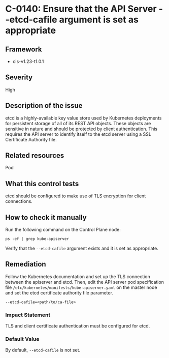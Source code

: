 # C-0140: Ensure that the API Server --etcd-cafile argument is set as appropriate

## Framework
* cis-v1.23-t1.0.1
 
## Severity
High

## Description of the issue
etcd is a highly-available key value store used by Kubernetes deployments for persistent storage of all of its REST API objects. These objects are sensitive in nature and should be protected by client authentication. This requires the API server to identify itself to the etcd server using a SSL Certificate Authority file.
 
## Related resources
Pod
 
## What this control tests 
etcd should be configured to make use of TLS encryption for client connections.
 
## How to check it manually 
Run the following command on the Control Plane node:

 
```
ps -ef | grep kube-apiserver

```
 Verify that the `--etcd-cafile` argument exists and it is set as appropriate.
 
## Remediation
Follow the Kubernetes documentation and set up the TLS connection between the apiserver and etcd. Then, edit the API server pod specification file `/etc/kubernetes/manifests/kube-apiserver.yaml` on the master node and set the etcd certificate authority file parameter.

 
```
--etcd-cafile=<path/to/ca-file>

```
 
### Impact Statement
TLS and client certificate authentication must be configured for etcd.
 
### Default Value
By default, `--etcd-cafile` is not set.
 
